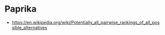 # Paprika

- https://en.wikipedia.org/wiki/Potentially_all_pairwise_rankings_of_all_possible_alternatives
